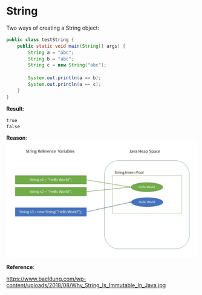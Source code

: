 # String

Two ways of creating a String object:

```java
public class testString {
    public static void main(String[] args) {
        String a = "abc";
        String b = "abc";
        String c = new String("abc");

        System.out.println(a == b);
        System.out.println(a == c);
    }
}
```

**Result**:
```
true
false
```

**Reason**:
![](images/1.png)

**Reference**:

https://www.baeldung.com/wp-content/uploads/2018/08/Why_String_Is_Immutable_In_Java.jpg